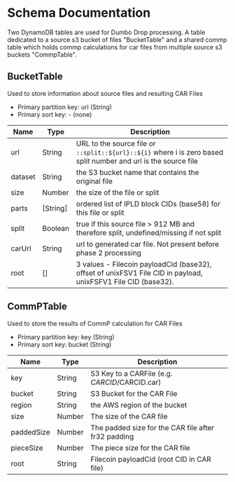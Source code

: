 # Schema Documentation

Two DynamoDB tables are used for Dumbo Drop processing.  A table dedicated to a source s3 bucket of files "BucketTable" and
a shared commp table which holds commp calculations for car files from multiple source s3 buckets "CommpTable".

## BucketTable

Used to store information about source files and resulting CAR Files

* Primary partition key: url (String)
* Primary sort key: - (none)

| Name      | Type     | Description |
| --------- | -------- | ----------- |
| url       | String   | URL to the source file or `::split::${url}::${i}` where i is zero based split number and url is the source file | 
| dataset   | String   | the S3 bucket name that contains the original file
| size      | Number   | the size of the file or split
| parts     | [String] | ordered list of IPLD block CIDs (base58) for this file or split
| split     | Boolean  | true if this source file > 912 MB and therefore split, undefined/missing if not split
| carUrl    | String   | url to generated car file.  Not present before phase 2 processing
| root      | []       | 3 values - Filecoin payloadCid (base32), offset of unixFSV1 File CID in payload, unixFSFV1 File CID (base32).  

## CommPTable

Used to store the results of CommP calculation for CAR Files

* Primary partition key: key (String)
* Primary sort key: bucket (String)

| Name      | Type     | Description |
| --------- | -------- | ----------- |
| key       | String   | S3 Key to a CARFile (e.g. $CARCID/$CARCID.car) | 
| bucket    | String   | S3 Bucket for the CAR File | 
| region    | String   | the AWS region of the bucket | 
| size      | Number   | The size of the CAR file | 
| paddedSize| Number   | The padded size for the CAR file after fr32 padding | 
| pieceSize | Number   | The piece size for the CAR file | 
| root      | String   | Filecoin payloadCid (root CID in CAR file) 
